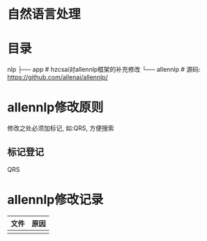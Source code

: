 # 自然语言处理

# 目录

   nlp 
    ├── app      # hzcsai对allennlp框架的补充修改
    └── allennlp # 源码: https://github.com/allenai/allennlp/

# allennlp修改原则

修改之处必须加标记, 如:QRS, 方便搜索

## 标记登记

QRS

# allennlp修改记录

| 文件 | 原因 |
|:----:|:----:|
| | |
